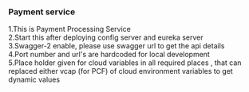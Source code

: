 ### Payment service

1.This is Payment Processing Service <br/>
2.Start this after deploying config server and eureka server<br/>
3.Swagger-2 enable, please use swagger url to get the api details<br/>
4.Port number and url's are hardcoded for local development <br/>
5.Place holder given for cloud variables in all required places , that can replaced either vcap (for PCF) of cloud environment variables to get dynamic values

